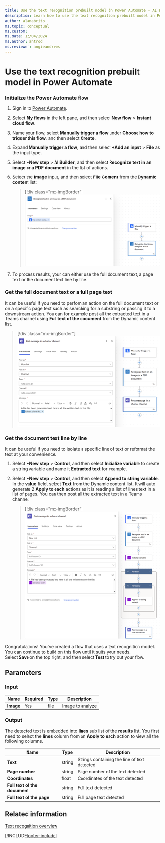 ```yaml
---
title: Use the text recognition prebuilt model in Power Automate - AI Builder
description: Learn how to use the text recognition prebuilt model in Power Automate. 
author: alanabrito
ms.topic: conceptual
ms.custom: 
ms.date: 12/04/2024
ms.author: antrod
ms.reviewer: angieandrews
---
```


# Use the text recognition prebuilt model in Power Automate

### Initialize the Power Automate flow

1. Sign in to [Power Automate](https://flow.microsoft.com/).

1. Select **My flows** in the left pane, and then select **New flow** > **Instant cloud flow**.

1. Name your flow, select **Manually trigger a flow** under **Choose how to trigger this flow**, and then select **Create**.

1. Expand **Manually trigger a flow**, and then select **+Add an input** > **File** as the input type.

1. Select **+New step** > **AI Builder**, and then select **Recognize text in an image or a PDF document** in the list of actions.

1. Select the **Image** input, and then select **File Content** from the **Dynamic content** list:

    > [!div class="mx-imgBorder"]
    > ![Trigger text recognition flow.](media/trigger-text-recognition-2.png "Trigger text recognition flow")

1. To process results, your can either use the full document text, a page text or the document text line by line.

### Get the full document text or a full page text
It can be useful if you need to perfom an action on the full document text or on a specific page text such as searching for a substring or passing it to a downstream action. You can for example post all the extracted text in a Teams channel using **Full text of the document** from the Dynamic content list.

> [!div class="mx-imgBorder"]
> ![Trigger text recognition flow.](media/text-flow-fulldoctext.png "Get full text")

### Get the document text line by line
It can be useful if you need to isolate a specific line of text or reformat the text at your convenience.

1. Select **+New step** > **Control**, and then select **Initialize variable** to create a string variable and name it **Extracted text** for example.
  
1. Select **+New step** > **Control**, and then select **Append to string variable**. In the **value** field, select **Text** from the Dynamic content list. It will auto generate 2 **Apply to each** actions as it is reading a list of lines text in a list of pages. You can then post all the extracted text in a Teams channel:

    > [!div class="mx-imgBorder"]
    > ![Text recognition flow example.](media/text-flow-example2-2.png "Get text line by line")

Congratulations! You've created a flow that uses a text recognition model. You can continue to build on this flow until it suits your needs. Select **Save** on the top right, and then select **Test** to try out your flow. 

## Parameters
### Input
|Name |Required |Type |Description |
|---------|---------|---------|---------|
|**Image** |Yes |file |Image to analyze|

### Output

The detected text is embedded into **lines** sub list of the **results** list. You first need to select the **lines** column from an **Apply to each** action to view all the following columns.

|Name |Type |Description |
|---------|---------|---------|
|**Text** |string |Strings containing the line of text detected |
|**Page number** |string |Page number of the text detected |
|**Coordinates** |float |Coordinates of the text detected |
|**Full text of the document** |string |Full text detected |
|**Full text of the page** |string |Full page text detected |

## Related information

[Text recognition overview](prebuilt-text-recognition.md)



[!INCLUDE[footer-include](includes/footer-banner.md)]
